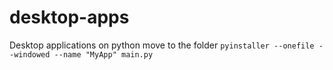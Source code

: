 # desktop-apps
Desktop applications on python
move to the folder
```pyinstaller --onefile --windowed --name "MyApp" main.py```
